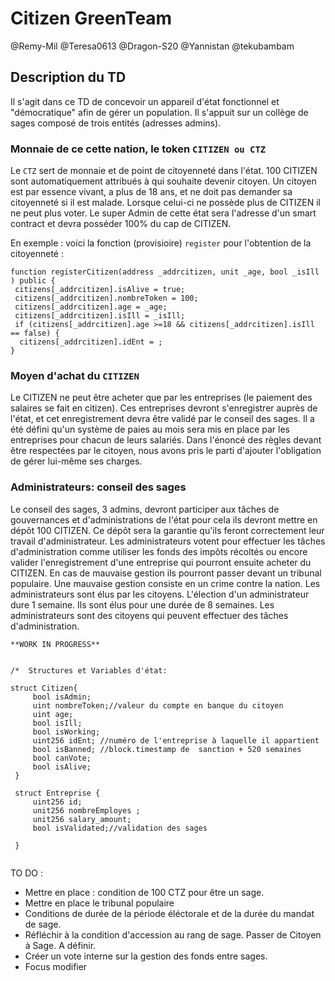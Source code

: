 # Citizen GreenTeam 

@Remy-Mil @Teresa0613 @Dragon-S20 @Yannistan @tekubambam

## **Description du TD**


Il s'agit dans ce TD de concevoir un appareil d'état fonctionnel et "démocratique" afin de gérer un population. 
Il s'appuit sur un collège de sages composé de trois entités (adresses admins).


### **Monnaie de ce cette nation, le token** ```CITIZEN ou CTZ ```


Le ``` CTZ ``` sert de monnaie et de point de citoyenneté dans l'état.
100 CITIZEN sont automatiquement attribués à qui souhaite devenir citoyen.
Un citoyen est par essence vivant, a plus de 18 ans, et ne doit pas demander sa citoyenneté si il est malade.
Lorsque celui-ci ne possède plus de CITIZEN il ne peut plus voter. 
Le super Admin de cette état sera l'adresse d'un smart contract et devra posséder 100% du cap de CITIZEN.

En exemple : voici la fonction (provisioire) ``` register ``` pour l'obtention de la citoyenneté :

``` 
function registerCitizen(address _addrcitizen, unit _age, bool _isIll ) public {
 citizens[_addrcitizen].isAlive = true;   
 citizens[_addrcitizen].nombreToken = 100;
 citizens[_addrcitizen].age = _age;
 citizens[_addrcitizen].isIll = _isIll;
 if (citizens[_addrcitizen].age >=18 && citizens[_addrcitizen].isIll == false) {
  citizens[_addrcitizen].idEnt = ;
}
```

### **Moyen d'achat du** ``` CITIZEN ```

Le CITIZEN ne peut être acheter que par les entreprises (le paiement des salaires se fait en citizen).
Ces entreprises devront s'enregistrer auprès de l'état, et cet enregistrement devra être validé par le conseil des sages.
Il a été défini qu'un système de paies au mois sera mis en place par les entreprises pour chacun de leurs salariés.
Dans l'énoncé des règles devant être respectées par le citoyen, 
nous avons  pris le parti d'ajouter l'obligation de gérer lui-même ses charges.


### **Administrateurs: conseil des sages**

Le conseil des sages, 3 admins, devront participer aux tâches de gouvernances et 
d'administrations de l'état pour cela ils devront mettre en dépôt 100 CITIZEN.
Ce dépôt sera la garantie qu'ils feront correctement leur travail d'administrateur. 
Les administrateurs votent pour effectuer les tâches d'administration comme utiliser les fonds des impôts récoltés 
ou encore valider l'enregistrement d'une entreprise qui pourront ensuite acheter du CITIZEN.
En cas de mauvaise gestion ils pourront passer devant un tribunal populaire. Une mauvaise gestion consiste en un crime contre la nation.
Les administrateurs sont élus par les citoyens. L'élection d'un administrateur dure 1 semaine.
Ils sont élus pour une durée de 8 semaines. Les administrateurs sont des citoyens qui peuvent effectuer des tâches d'administration.

```
**WORK IN PROGRESS**


/*  Structures et Variables d'état:

struct Citizen{
     bool isAdmin; 
     uint nombreToken;//valeur du compte en banque du citoyen
     uint age;
     bool isIll; 
     bool isWorking;
     uint256 idEnt; //numéro de l'entreprise à laquelle il appartient   
     bool isBanned; //block.timestamp de  sanction + 520 semaines 
     bool canVote;
     bool isAlive;
 }
 
 struct Entreprise {
     uint256 id;
     unit256 nombreEmployes ;
     unit256 salary_amount;
     bool isValidated;//validation des sages
     
 }
 
 ```
 
 TO DO :
 
 - Mettre en place : condition de 100 CTZ pour être un sage.
 - Mettre en place le tribunal populaire
 - Conditions de durée de la période éléctorale et de la durée du mandat de sage.
 - Réfléchir à la condition d'accession au rang de sage. Passer de Citoyen à Sage. A définir.
 - Créer un vote interne sur la gestion des fonds entre sages.
 - Focus modifier
